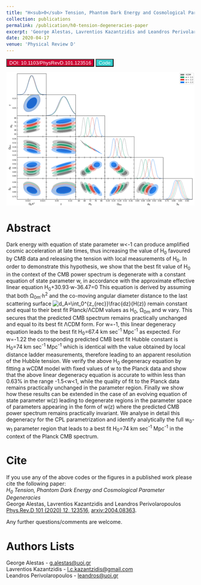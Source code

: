 ```yaml
---
title: "H<sub>0</sub> Tension, Phantom Dark Energy and Cosmological Parameter Degeneracies"
collection: publications
permalink: /publication/h0-tension-degeneracies-paper
excerpt: 'George Alestas, Lavrentios Kazantzidis and Leandros Perivolaropoulos'
date: 2020-04-17
venue: 'Physical Review D'
---
```

<button style="background-color:#CC0033; color:white" onclick="location.href='http://journals.aps.org/prd/abstract/10.1103/PhysRevD.101.123516'" type="button"> DOI: 10.1103/PhysRevD.101.123516 </button>
<button style="background-color:#33CCCC; color:white" onclick="location.href='http://github.com/GeorgeAlestas/H0_Tension_Data'" type="button"> Code </button>


<p align="center">
<img src="/images/publications_figs/h0-degeneracies-image.png" width="1500" title="growth_tomography" />
</p> 


Abstract
========
Dark energy with equation of state parameter w<-1 can produce amplified cosmic acceleration at late times, thus increasing the value of H<sub>0</sub> favoured by CMB data and releasing the tension with local measurements of H<sub>0</sub>. In order to demonstrate this hypothesis, we show that the best fit value of H<sub>0</sub> in the context of the CMB power spectrum is degenerate with a constant equation of state parameter w,  in accordance with the approximate effective linear equation H<sub>0</sub>+30.93&middot;w-36.47=0 This equation is derived by assuming that both &Omega;<sub>0m</sub>&middot;h<sup>2</sup> and the co-moving angular diameter distance to the last scattering surface ![$d_A=\int_0^{z_{rec}}\frac{dz}{H(z)}$](https://render.githubusercontent.com/render/math?math=%24d_A%3D%5Cint_0%5E%7Bz_%7Brec%7D%7D%5Cfrac%7Bdz%7D%7BH(z)%7D%24) remain constant and equal to their best fit Planck/&Lambda;CDM values as H<sub>0</sub>, &Omega;<sub>0m</sub> and w vary.  This  secures that the predicted CMB spectrum remains practically unchanged and equal to its best fit &Lambda;CDM form.  For w=-1, this linear degeneracy equation leads to the best fit H<sub>0</sub>=67.4 km sec<sup>-1</sup> Mpc<sup>-1</sup> as expected. For w=-1.22 the corresponding predicted CMB best fit Hubble constant is H<sub>0</sub>=74 km sec<sup>-1</sup> Mpc<sup>-1</sup> which is identical with the value obtained  by local distance ladder measurements, therefore leading to an apparent resolution of the Hubble tension. We verify the above H<sub>0</sub> degeneracy equation by fitting a wCDM model with fixed values of w to the Planck data and show that the above linear degeneracy equation is accurate to within less than 0.63% in the range -1.5<w<1, while the quality of fit to the Planck data remains practically unchanged in the parameter region. Finally we show how these results can be extended in the case of an evolving equation of state parameter w(z) leading to degenerate regions in the parameter space of parameters appearing in the form of w(z) where the predicted CMB power spectrum remains practically invariant. We analyse in detail this degeneracy for the CPL parametrization and identify analytically  the full w<sub>0</sub>-w<sub>1</sub> parameter region that leads to a best fit H<sub>0</sub>=74 km sec<sup>-1</sup> Mpc<sup>-1</sup> in the context of the Planck CMB spectrum.

Cite
========
If you use any of the above codes or the figures in a published work please cite the following paper:
<br>*H<sub>0</sub> Tension, Phantom Dark Energy and Cosmological Parameter Degeneracies*
<br>George Alestas, Lavrentios Kazantzidis and Leandros Perivolaropoulos
<br>[Phys.Rev.D 101 (2020) 12, 123516](http://journals.aps.org/prd/abstract/10.1103/PhysRevD.101.123516), [arxiv:2004.08363](http://arxiv.org/pdf/2004.08363.pdf).

Any further questions/comments are welcome.

Authors Lists
========
George Alestas - <g.alestas@uoi.gr>
<br>Lavrentios Kazantzidis - <l.c.kazantzidis@gmail.com>
<br>Leandros Perivolaropoulos - <leandros@uoi.gr>


